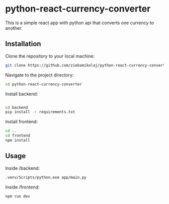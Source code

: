 # python-react-currency-converter

This is a simple react app with python api that converts one currency to another.

## Installation

Clone the repository to your local machine:

```bash
git clone https://github.com/ziebamikolaj/python-react-currency-converter.git

```

Navigate to the project directory:

```bash
cd python-react-currency-converter
```

Install backend:

```bash

cd backend
pip install -r requirements.txt
```

Install frontend:

```bash
cd ..
cd frontend
npm install
```

## Usage

Inside /backend:

```bash
.venv/Scripts/python.exe app/main.py
```

Inside /frontend:

```bash
npm run dev
```
